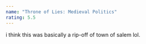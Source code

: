 ```yaml
---
name: "Throne of Lies: Medieval Politics"
rating: 5.5
---
```


i think this was basically a rip-off of town of salem lol.
